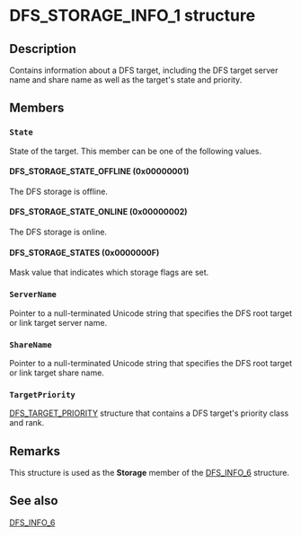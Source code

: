 # DFS_STORAGE_INFO_1 structure

## Description

Contains information about a DFS target, including the DFS target server name and share name as well as the target's state and priority.

## Members

### `State`

State of the target. This member can be one of the following values.

#### DFS_STORAGE_STATE_OFFLINE (0x00000001)

The DFS storage is offline.

#### DFS_STORAGE_STATE_ONLINE (0x00000002)

The DFS storage is online.

#### DFS_STORAGE_STATES (0x0000000F)

Mask value that indicates which storage flags are set.

### `ServerName`

Pointer to a null-terminated Unicode string that specifies the DFS root target or link target server name.

### `ShareName`

Pointer to a null-terminated Unicode string that specifies the DFS root target or link target share name.

### `TargetPriority`

[DFS_TARGET_PRIORITY](https://learn.microsoft.com/windows/desktop/api/lmdfs/ns-lmdfs-dfs_target_priority) structure that contains a DFS target's priority class and rank.

## Remarks

This structure is used as the **Storage** member of the [DFS_INFO_6](https://learn.microsoft.com/windows/desktop/api/lmdfs/ns-lmdfs-dfs_info_6) structure.

## See also

[DFS_INFO_6](https://learn.microsoft.com/windows/desktop/api/lmdfs/ns-lmdfs-dfs_info_6)